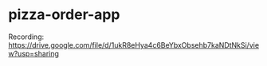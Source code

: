 # pizza-order-app
Recording: https://drive.google.com/file/d/1ukR8eHya4c6BeYbxObsehb7kaNDtNkSi/view?usp=sharing

